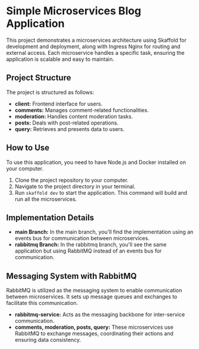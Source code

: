 # Simple Microservices Blog Application

This project demonstrates a microservices architecture using Skaffold for development and deployment, along with Ingress Nginx for routing and external access. Each microservice handles a specific task, ensuring the application is scalable and easy to maintain.

## Project Structure

The project is structured as follows:

- **client:** Frontend interface for users.
- **comments:** Manages comment-related functionalities.
- **moderation:** Handles content moderation tasks.
- **posts:** Deals with post-related operations.
- **query:** Retrieves and presents data to users.

## How to Use
To use this application, you need to have Node.js and Docker installed on your computer.

1. Clone the project repository to your computer.
2. Navigate to the project directory in your terminal.
3. Run `skaffold dev` to start the application. This command will build and run all the microservices.

## Implementation Details
- **main Branch:** In the main branch, you'll find the implementation using an events bus for communication between microservices.
- **rabbitmq Branch:** In the rabbitmq branch, you'll see the same application but using RabbitMQ instead of an events bus for communication.

## Messaging System with RabbitMQ

RabbitMQ is utilized as the messaging system to enable communication between microservices. It sets up message queues and exchanges to facilitate this communication.

- **rabbitmq-service:** Acts as the messaging backbone for inter-service communication.
- **comments, moderation, posts, query:** These microservices use RabbitMQ to exchange messages, coordinating their actions and ensuring data consistency.
